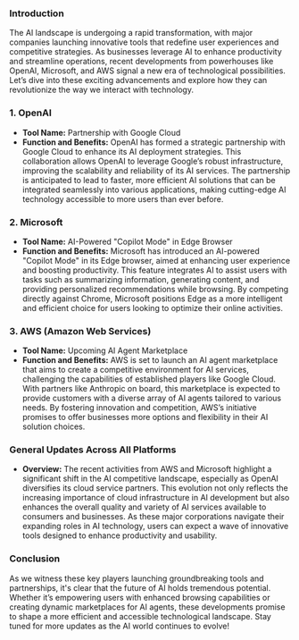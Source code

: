 ### Introduction
The AI landscape is undergoing a rapid transformation, with major companies launching innovative tools that redefine user experiences and competitive strategies. As businesses leverage AI to enhance productivity and streamline operations, recent developments from powerhouses like OpenAI, Microsoft, and AWS signal a new era of technological possibilities. Let’s dive into these exciting advancements and explore how they can revolutionize the way we interact with technology.

### 1. OpenAI
- **Tool Name:** Partnership with Google Cloud  
- **Function and Benefits:** OpenAI has formed a strategic partnership with Google Cloud to enhance its AI deployment strategies. This collaboration allows OpenAI to leverage Google’s robust infrastructure, improving the scalability and reliability of its AI services. The partnership is anticipated to lead to faster, more efficient AI solutions that can be integrated seamlessly into various applications, making cutting-edge AI technology accessible to more users than ever before.

### 2. Microsoft
- **Tool Name:** AI-Powered "Copilot Mode" in Edge Browser  
- **Function and Benefits:** Microsoft has introduced an AI-powered "Copilot Mode" in its Edge browser, aimed at enhancing user experience and boosting productivity. This feature integrates AI to assist users with tasks such as summarizing information, generating content, and providing personalized recommendations while browsing. By competing directly against Chrome, Microsoft positions Edge as a more intelligent and efficient choice for users looking to optimize their online activities.

### 3. AWS (Amazon Web Services)
- **Tool Name:** Upcoming AI Agent Marketplace  
- **Function and Benefits:** AWS is set to launch an AI agent marketplace that aims to create a competitive environment for AI services, challenging the capabilities of established players like Google Cloud. With partners like Anthropic on board, this marketplace is expected to provide customers with a diverse array of AI agents tailored to various needs. By fostering innovation and competition, AWS’s initiative promises to offer businesses more options and flexibility in their AI solution choices.

### General Updates Across All Platforms
- **Overview:** The recent activities from AWS and Microsoft highlight a significant shift in the AI competitive landscape, especially as OpenAI diversifies its cloud service partners. This evolution not only reflects the increasing importance of cloud infrastructure in AI development but also enhances the overall quality and variety of AI services available to consumers and businesses. As these major corporations navigate their expanding roles in AI technology, users can expect a wave of innovative tools designed to enhance productivity and usability.

### Conclusion
As we witness these key players launching groundbreaking tools and partnerships, it's clear that the future of AI holds tremendous potential. Whether it’s empowering users with enhanced browsing capabilities or creating dynamic marketplaces for AI agents, these developments promise to shape a more efficient and accessible technological landscape. Stay tuned for more updates as the AI world continues to evolve!